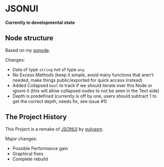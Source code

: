 # JSONUI

**Currently in developmental state**

## Node structure

Based on my [gonode](https://git.red-green.com/david/gonode).

Changes:

- Data of type `string` not of type `any`.
- No Excess Methods (keep it simple, avoid many functions that aren't needed, make things public/exported for quick access instead)
- Added Collapsed `bool` to track if we should iterate over this Node or ignore it (this will allow collapsed nodes to not be seen in the Text side)
- Depth is predefined (currently is off by one, users should subtract 1 to get the correct depth, needs fix, see issue #1)

## The Project History

This Project is a remake of [JSONUI](https://github.com/gulyasm/jsonui) by [gulyasm](https://github.com/gulyasm).

Major changes:

- Possible Performance gain
- Graphical fixes
- Complete rebuild

